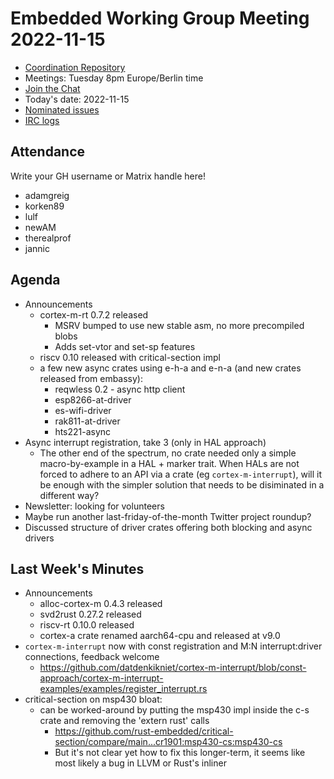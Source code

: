 # Embedded Working Group Meeting 2022-11-15

* [Coordination Repository]
* Meetings: Tuesday 8pm Europe/Berlin time
* [Join the Chat]
* Today's date: 2022-11-15
* [Nominated issues](https://github.com/search?q=org%3Arust-embedded+label%3Anominated+is%3Aopen&type=Issues)
* [IRC logs]

[Coordination Repository]: https://github.com/rust-embedded/wg
[Join the Chat]: https://riot.im/app/#/room/#rust-embedded:matrix.org
[IRC logs]: https://libera.irclog.whitequark.org/rust-embedded/2022-11-15

## Attendance

Write your GH username or Matrix handle here!

* adamgreig
* korken89
* lulf
* newAM
* therealprof
* jannic

## Agenda

* Announcements
    * cortex-m-rt 0.7.2 released
        * MSRV bumped to use new stable asm, no more precompiled blobs
        * Adds set-vtor and set-sp features
    * riscv 0.10 released with critical-section impl
    * a few new async crates using e-h-a and e-n-a (and new crates released from embassy):
        - reqwless 0.2 - async http client
        - esp8266-at-driver
        - es-wifi-driver
        - rak811-at-driver
        - hts221-async
* Async interrupt registration, take 3 (only in HAL approach)
    * The other end of the spectrum, no crate needed only a simple macro-by-example in a HAL + marker trait. When HALs are not forced to adhere to an API via a crate (eg `cortex-m-interrupt`), will it be enough with the simpler solution that needs to be disiminated in a different way?
* Newsletter: looking for volunteers
* Maybe run another last-friday-of-the-month Twitter project roundup?
* Discussed structure of driver crates offering both blocking and async drivers

## Last Week's Minutes

* Announcements
    * alloc-cortex-m 0.4.3 released
    * svd2rust 0.27.2 released
    * riscv-rt 0.10.0 released
    * cortex-a crate renamed aarch64-cpu and released at v9.0
* `cortex-m-interrupt` now with const registration and M:N interrupt:driver connections, feedback welcome
    * https://github.com/datdenkikniet/cortex-m-interrupt/blob/const-approach/cortex-m-interrupt-examples/examples/register_interrupt.rs
* critical-section on msp430 bloat:
    * can be worked-around by putting the msp430 impl inside the c-s crate and removing the 'extern rust' calls
        * https://github.com/rust-embedded/critical-section/compare/main...cr1901:msp430-cs:msp430-cs
        * But it's not clear yet how to fix this longer-term, it seems like most likely a bug in LLVM or Rust's inliner
